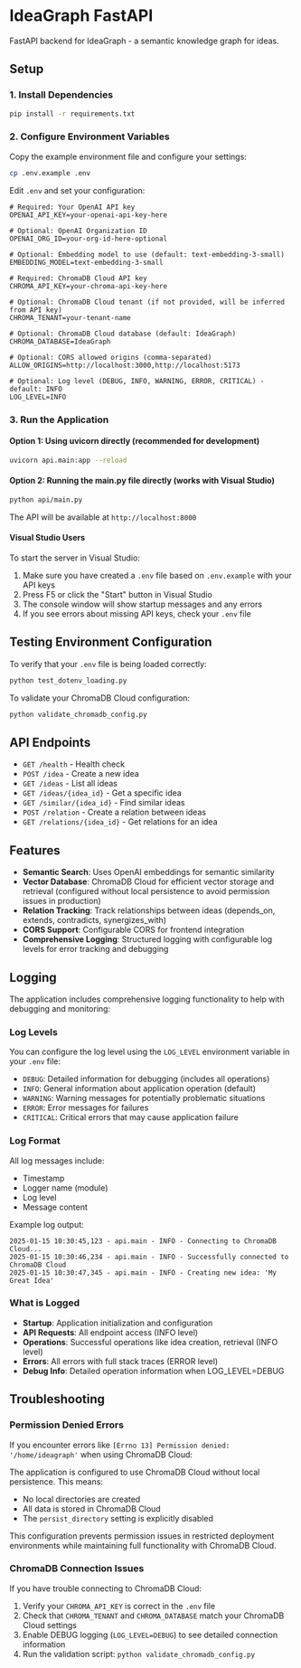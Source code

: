 # IdeaGraph FastAPI

FastAPI backend for IdeaGraph - a semantic knowledge graph for ideas.

## Setup

### 1. Install Dependencies

```bash
pip install -r requirements.txt
```

### 2. Configure Environment Variables

Copy the example environment file and configure your settings:

```bash
cp .env.example .env
```

Edit `.env` and set your configuration:

```env
# Required: Your OpenAI API key
OPENAI_API_KEY=your-openai-api-key-here

# Optional: OpenAI Organization ID
OPENAI_ORG_ID=your-org-id-here-optional

# Optional: Embedding model to use (default: text-embedding-3-small)
EMBEDDING_MODEL=text-embedding-3-small

# Required: ChromaDB Cloud API key
CHROMA_API_KEY=your-chroma-api-key-here

# Optional: ChromaDB Cloud tenant (if not provided, will be inferred from API key)
CHROMA_TENANT=your-tenant-name

# Optional: ChromaDB Cloud database (default: IdeaGraph)
CHROMA_DATABASE=IdeaGraph

# Optional: CORS allowed origins (comma-separated)
ALLOW_ORIGINS=http://localhost:3000,http://localhost:5173

# Optional: Log level (DEBUG, INFO, WARNING, ERROR, CRITICAL) - default: INFO
LOG_LEVEL=INFO
```

### 3. Run the Application

#### Option 1: Using uvicorn directly (recommended for development)

```bash
uvicorn api.main:app --reload
```

#### Option 2: Running the main.py file directly (works with Visual Studio)

```bash
python api/main.py
```

The API will be available at `http://localhost:8000`

#### Visual Studio Users

To start the server in Visual Studio:
1. Make sure you have created a `.env` file based on `.env.example` with your API keys
2. Press F5 or click the "Start" button in Visual Studio
3. The console window will show startup messages and any errors
4. If you see errors about missing API keys, check your `.env` file

## Testing Environment Configuration

To verify that your `.env` file is being loaded correctly:

```bash
python test_dotenv_loading.py
```

To validate your ChromaDB Cloud configuration:

```bash
python validate_chromadb_config.py
```

## API Endpoints

- `GET /health` - Health check
- `POST /idea` - Create a new idea
- `GET /ideas` - List all ideas
- `GET /ideas/{idea_id}` - Get a specific idea
- `GET /similar/{idea_id}` - Find similar ideas
- `POST /relation` - Create a relation between ideas
- `GET /relations/{idea_id}` - Get relations for an idea

## Features

- **Semantic Search**: Uses OpenAI embeddings for semantic similarity
- **Vector Database**: ChromaDB Cloud for efficient vector storage and retrieval (configured without local persistence to avoid permission issues in production)
- **Relation Tracking**: Track relationships between ideas (depends_on, extends, contradicts, synergizes_with)
- **CORS Support**: Configurable CORS for frontend integration
- **Comprehensive Logging**: Structured logging with configurable log levels for error tracking and debugging

## Logging

The application includes comprehensive logging functionality to help with debugging and monitoring:

### Log Levels

You can configure the log level using the `LOG_LEVEL` environment variable in your `.env` file:

- `DEBUG`: Detailed information for debugging (includes all operations)
- `INFO`: General information about application operation (default)
- `WARNING`: Warning messages for potentially problematic situations
- `ERROR`: Error messages for failures
- `CRITICAL`: Critical errors that may cause application failure

### Log Format

All log messages include:
- Timestamp
- Logger name (module)
- Log level
- Message content

Example log output:
```
2025-01-15 10:30:45,123 - api.main - INFO - Connecting to ChromaDB Cloud...
2025-01-15 10:30:46,234 - api.main - INFO - Successfully connected to ChromaDB Cloud
2025-01-15 10:30:47,345 - api.main - INFO - Creating new idea: 'My Great Idea'
```

### What is Logged

- **Startup**: Application initialization and configuration
- **API Requests**: All endpoint access (INFO level)
- **Operations**: Successful operations like idea creation, retrieval (INFO level)
- **Errors**: All errors with full stack traces (ERROR level)
- **Debug Info**: Detailed operation information when LOG_LEVEL=DEBUG

## Troubleshooting

### Permission Denied Errors

If you encounter errors like `[Errno 13] Permission denied: '/home/ideagraph'` when using ChromaDB Cloud:

The application is configured to use ChromaDB Cloud without local persistence. This means:
- No local directories are created
- All data is stored in ChromaDB Cloud
- The `persist_directory` setting is explicitly disabled

This configuration prevents permission issues in restricted deployment environments while maintaining full functionality with ChromaDB Cloud.

### ChromaDB Connection Issues

If you have trouble connecting to ChromaDB Cloud:
1. Verify your `CHROMA_API_KEY` is correct in the `.env` file
2. Check that `CHROMA_TENANT` and `CHROMA_DATABASE` match your ChromaDB Cloud settings
3. Enable DEBUG logging (`LOG_LEVEL=DEBUG`) to see detailed connection information
4. Run the validation script: `python validate_chromadb_config.py`
